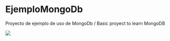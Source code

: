 # EjemploMongoDb
Proyecto de ejemplo de uso de MongoDb / Basic proyect to learn MongoDB

<a href="https://www.codacy.com/app/MaQuiNa1995/EjemploMongoDb?utm_source=github.com&amp;utm_medium=referral&amp;utm_content=MaQuiNa1995/EjemploMongoDb&amp;utm_campaign=Badge_Grade"><img src="https://api.codacy.com/project/badge/Grade/8c656034ddfe4462bb007afe1067e82b"/></a>
